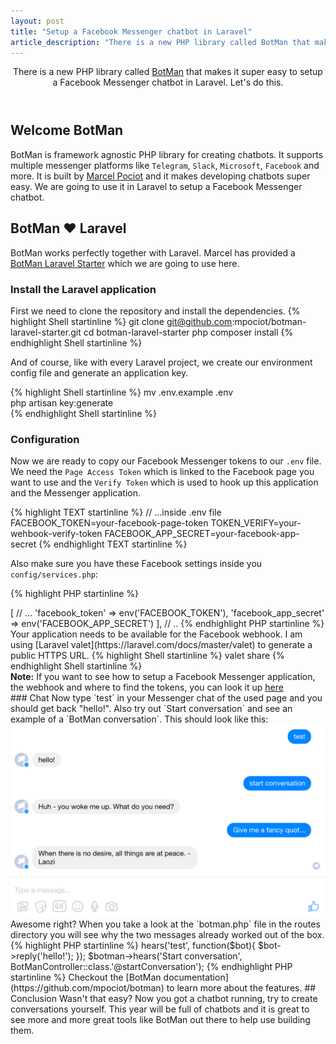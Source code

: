 ```yaml
---
layout: post
title: "Setup a Facebook Messenger chatbot in Laravel"
article_description: "There is a new PHP library called BotMan that makes it super easy to setup a Facebook Messenger chatbot in Laravel. Let's do this."
---
```



<header>
There is a new PHP library called <a href="https://github.com/mpociot/botman">BotMan</a> that makes it super easy to setup a Facebook Messenger chatbot in Laravel. Let's do this.
</header>

## Welcome BotMan

BotMan is framework agnostic PHP library for creating chatbots. It supports multiple messenger platforms like `Telegram`, `Slack`, `Microsoft`, `Facebook` and more. It is built by [Marcel Pociot](https://twitter.com/marcelpociot) and it makes developing chatbots super easy. We are going to use it in Laravel to setup a Facebook Messenger chatbot.

## BotMan ❤️ Laravel

BotMan works perfectly together with Laravel. Marcel has provided a [BotMan Laravel Starter](https://github.com/mpociot/botman-laravel-starter) which we are going to use here. 

### Install the Laravel application
First we need to clone the repository and install the dependencies.
{% highlight Shell startinline %}
git clone git@github.com:mpociot/botman-laravel-starter.git
cd botman-laravel-starter
php composer install
{% endhighlight Shell startinline %}

And of course, like with every Laravel project, we create our environment config file and generate an application key.

{% highlight Shell startinline %}
mv .env.example .env  
php artisan key:generate  
{% endhighlight Shell startinline %}

### Configuration

Now we are ready to copy our Facebook Messenger tokens to our `.env` file. We need the `Page Access Token` which is linked to the Facebook page you want to use and the `Verify Token` which is used to hook up this application and the Messenger application.

{% highlight TEXT startinline %}
// ...inside .env file
FACEBOOK_TOKEN=your-facebook-page-token
TOKEN_VERIFY=your-wehbook-verify-token
FACEBOOK_APP_SECRET=your-facebook-app-secret
{% endhighlight TEXT startinline %}

Also make sure you have these Facebook settings inside you `config/services.php`:

{% highlight PHP startinline %}
<?php
// ..
'botman' => [
	// ...
	'facebook_token' => env('FACEBOOK_TOKEN'),
	'facebook_app_secret' => env('FACEBOOK_APP_SECRET')
],
// ..
{% endhighlight PHP startinline %}

Your application needs to be available for the Facebook webhook. I am using [Laravel valet](https://laravel.com/docs/master/valet) to generate a public HTTPS URL.
{% highlight Shell startinline %}
valet share
{% endhighlight Shell startinline %}

<div class="note"><strong>Note:</strong> If you want to see how to setup a Facebook Messenger application, the webhook and where to find the tokens, you can look it up <a href="http://christoph-rumpel.com/2016/08/build-a-php-chatbot-in-10-minutes">here</a></div>

### Chat

Now type `test` in your Messenger chat of the used page and you should get back "hello!". Also try out `Start conversation` and see an example of a `BotMan conversation`. This should look like this:
<img class="alignnone" style="max-width: 100%; height: auto;" alt="BotMan Conversation" src="/assets/post-images/botman_conv.png" width="700" />

Awesome right? When you take a look at the `botman.php` file in the routes directory you will see why the two messages already worked out of the box.
{% highlight PHP startinline %}
<?php
use App\Http\Controllers\BotManController;
// Don't use the Facade in here to support the RTM API too :)
$botman = resolve('botman');

$botman->hears('test', function($bot){
    $bot->reply('hello!');
});
$botman->hears('Start conversation', BotManController::class.'@startConversation');
{% endhighlight PHP startinline %}

Checkout the [BotMan documentation](https://github.com/mpociot/botman) to learn more about the features.

## Conclusion

Wasn't that easy? Now you got a chatbot running, try to create conversations yourself. This year will be full of chatbots and it is great to see more and more great tools like BotMan out there to help use building them. 








